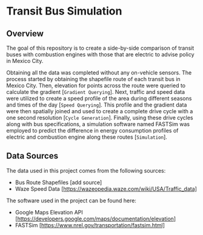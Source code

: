 ﻿# Transit Bus Simulation
 
 ## Overview 
 
The goal of this repository is to create a side-by-side comparison of transit buses with combustion engines with those that are electric to advise policy in Mexico City.
 
Obtaining all the data was completed without any on-vehicle sensors. The process started by obtaining the shapefile route of each transit bus in Mexico City. Then, elevation for points across the route were queried to calculate the gradient [`Gradient Querying`]. Next, traffic and speed data were utilized to create a speed profile of the area during different seasons and times of the day [`Speed Querying`]. This profile and the gradient data were then spatially joined and used to create a complete drive cycle with a one second resolution [`Cycle Generation`]. Finally, using these drive cycles along with bus specifications, a simulation software named FASTSim was employed to predict the difference in energy consumption profiles of electric and combustion engine along these routes [`Simulation`].
 
 ## Data Sources
 
 The data used in this project comes from the following sources:
 * Bus Route Shapefiles [add source]
 * Waze Speed Data [https://wazeopedia.waze.com/wiki/USA/Traffic_data]
 
 The software used in the project can be found here:
 * Google Maps Elevation API [https://developers.google.com/maps/documentation/elevation]
 * FASTSim [https://www.nrel.gov/transportation/fastsim.html]
 

 
 

